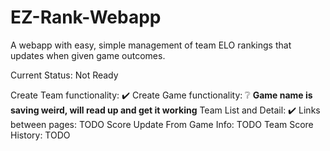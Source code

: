 # EZ-Rank-Webapp
A webapp with easy, simple management of team ELO rankings that updates when given game outcomes.

Current Status: Not Ready

Create Team functionality: ✔️
Create Game functionality: ❔ **Game name is saving weird, will read up and get it working**
Team List and Detail: ✔️
Links between pages: TODO
Score Update From Game Info: TODO
Team Score History: TODO
